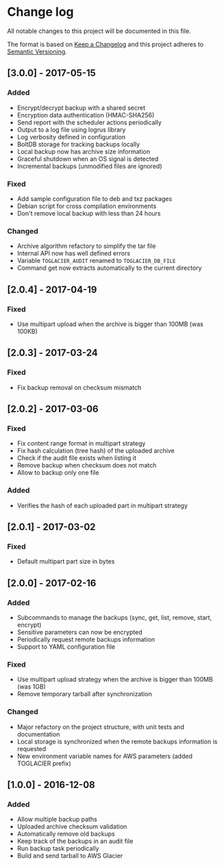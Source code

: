 # Change log
All notable changes to this project will be documented in this file.

The format is based on [Keep a Changelog](http://keepachangelog.com/)
and this project adheres to [Semantic Versioning](http://semver.org/).

## [3.0.0] - 2017-05-15
### Added
- Encrypt/decrypt backup with a shared secret
- Encryption data authentication (HMAC-SHA256)
- Send report with the scheduler actions periodically
- Output to a log file using logrus library
- Log verbosity defined in configuration
- BoltDB storage for tracking backups locally
- Local backup now has archive size information
- Graceful shutdown when an OS signal is detected
- Incremental backups (unmodified files are ignored)

### Fixed
- Add sample configuration file to deb and txz packages
- Debian script for cross compilation environments
- Don't remove local backup with less than 24 hours

### Changed
- Archive algorithm refactory to simplify the tar file
- Internal API now has well defined errors
- Variable `TOGLACIER_AUDIT` renamed to `TOGLACIER_DB_FILE`
- Command get now extracts automatically to the current directory

## [2.0.4] - 2017-04-19
### Fixed
- Use multipart upload when the archive is bigger than 100MB (was 100KB)

## [2.0.3] - 2017-03-24
### Fixed
- Fix backup removal on checksum mismatch

## [2.0.2] - 2017-03-06
### Fixed
- Fix content range format in multipart strategy
- Fix hash calculation (tree hash) of the uploaded archive
- Check if the audit file exists when listing it
- Remove backup when checksum does not match
- Allow to backup only one file

### Added
- Verifies the hash of each uploaded part in multipart strategy

## [2.0.1] - 2017-03-02
### Fixed
- Default multipart part size in bytes

## [2.0.0] - 2017-02-16
### Added
- Subcommands to manage the backups (sync, get, list, remove, start, encrypt)
- Sensitive parameters can now be encrypted
- Periodically request remote backups information
- Support to YAML configuration file

### Fixed
- Use multipart upload strategy when the archive is bigger than 100MB (was 1GB)
- Remove temporary tarball after synchronization

### Changed
- Major refactory on the project structure, with unit tests and documentation
- Local storage is synchronized when the remote backups information is requested
- New environment variable names for AWS parameters (added TOGLACIER prefix)

## [1.0.0] - 2016-12-08
### Added
- Allow multiple backup paths
- Uploaded archive checksum validation
- Automatically remove old backups
- Keep track of the backups in an audit file
- Run backup task periodically
- Build and send tarball to AWS Glacier